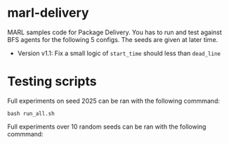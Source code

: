 # marl-delivery
MARL samples code for Package Delivery.
You has to run and test against BFS agents for the following 5 configs.
The seeds are given at later time.

- Version v1.1: Fix a small logic of `start_time` should less than `dead_line`

# Testing scripts
Full experiments on seed 2025 can be ran with the following commmand:

```bash run_all.sh```

Full experiments over 10 random seeds can be ran with the following commmand:

```bash run_all_10_seeds.sh